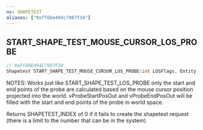 ```yaml
---
ns: SHAPETEST
aliases: ["0xff6be494c7987f34"]
---
```

## START_SHAPE_TEST_MOUSE_CURSOR_LOS_PROBE

```c
// 0xFF6BE494C7987F34
Shapetest START_SHAPE_TEST_MOUSE_CURSOR_LOS_PROBE(int LOSFlags, Entity entity, int Options);
```

NOTES: Works just like START_SHAPE_TEST_LOS_PROBE only the start and end points of the probe are calculated based on the mouse cursor position projected into the world. vProbeStartPosOut and vProbeEndPosOut will be filled with the start and end points of the probe in world space.

Returns SHAPETEST_INDEX of 0 if it fails to create the shapetest request (there is a limit to the number that can be in the system)

